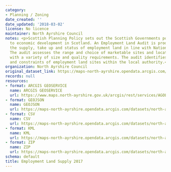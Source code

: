 ```yaml
---
category:
- Planning / Zoning
date_created: ''
date_updated: '2018-03-02'
license: No licence
maintainer: North Ayrshire Council
notes: <p>Scottish Planning Policy sets out the Scottish Governments policies in relation
  to economic development in Scotland. An Employment Land Audit is produced to monitor
  the supply, take up and status of employment land in line with National Guidance.
  The audit assesses the range and choice of marketable sites and locations for businesses
  with a variety of size and quality requirements. The audit identifies the availability
  and constraints of employment land sites within the local authority.</p>
organization: North Ayrshire Council
original_dataset_link: https://maps-north-ayrshire.opendata.arcgis.com/maps/north-ayrshire::employment-land-supply-2017
records: null
resources:
- format: ARCGIS GEOSERVICE
  name: ARCGIS GEOSERVICE
  url: https://www.maps.north-ayrshire.gov.uk/arcgis/rest/services/AGOL/Open_Data_Portal2/MapServer/49
- format: GEOJSON
  name: GEOJSON
  url: https://maps-north-ayrshire.opendata.arcgis.com/datasets/north-ayrshire::employment-land-supply-2017.geojson?outSR=%7B%22latestWkid%22%3A27700%2C%22wkid%22%3A27700%7D
- format: CSV
  name: CSV
  url: https://maps-north-ayrshire.opendata.arcgis.com/datasets/north-ayrshire::employment-land-supply-2017.csv?outSR=%7B%22latestWkid%22%3A27700%2C%22wkid%22%3A27700%7D
- format: KML
  name: KML
  url: https://maps-north-ayrshire.opendata.arcgis.com/datasets/north-ayrshire::employment-land-supply-2017.kml?outSR=%7B%22latestWkid%22%3A27700%2C%22wkid%22%3A27700%7D
- format: ZIP
  name: ZIP
  url: https://maps-north-ayrshire.opendata.arcgis.com/datasets/north-ayrshire::employment-land-supply-2017.zip?outSR=%7B%22latestWkid%22%3A27700%2C%22wkid%22%3A27700%7D
schema: default
title: Employment Land Supply 2017
---
```

